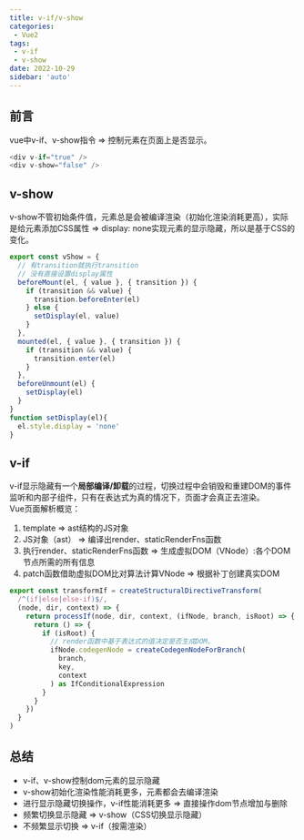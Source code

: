 ```yaml
---
title: v-if/v-show
categories:
 - Vue2
tags:
 - v-if
 - v-show
date: 2022-10-29
sidebar: 'auto'
---
```


## 前言
vue中v-if、v-show指令 => 控制元素在页面上是否显示。
```js
<div v-if="true" />
<div v-show="false" />
```
## v-show
v-show不管初始条件值，元素总是会被编译渲染（初始化渲染消耗更高），实际是给元素添加CSS属性 => display: none实现元素的显示隐藏，所以是基于CSS的变化。
```js
export const vShow = {
  // 有transition就执行transition
  // 没有直接设置display属性
  beforeMount(el, { value }, { transition }) {
    if (transition && value) {
      transition.beforeEnter(el)
    } else {
      setDisplay(el, value)
    }
  },
  mounted(el, { value }, { transition }) {
    if (transition && value) {
      transition.enter(el)
    }
  },
  beforeUnmount(el) {
    setDisplay(el)
  }
}
function setDisplay(el){
  el.style.display = 'none'
}
```
## v-if
v-if显示隐藏有一个**局部编译/卸载**的过程，切换过程中会销毁和重建DOM的事件监听和内部子组件，只有在表达式为真的情况下，页面才会真正去渲染。<br/>
Vue页面解析概览：
1. template => ast结构的JS对象
2. JS对象（ast） => 编译出render、staticRenderFns函数
3. 执行render、staticRenderFns函数 => 生成虚拟DOM（VNode）:各个DOM节点所需的所有信息
4. patch函数借助虚拟DOM比对算法计算VNode => 根据补丁创建真实DOM
```js
export const transformIf = createStructuralDirectiveTransform(
  /^(if|else|else-if)$/,
  (node, dir, context) => {
    return processIf(node, dir, context, (ifNode, branch, isRoot) => {
      return () => {
        if (isRoot) {
          // render函数中基于表达式的值决定是否生成DOM。
          ifNode.codegenNode = createCodegenNodeForBranch(
            branch,
            key,
            context
          ) as IfConditionalExpression
        } 
      }
    })
  }
)
```
## 总结
* v-if、v-show控制dom元素的显示隐藏
* v-show初始化渲染性能消耗更多，元素都会去编译渲染
* 进行显示隐藏切换操作，v-if性能消耗更多 => 直接操作dom节点增加与删除
* 频繁切换显示隐藏 => v-show（CSS切换显示隐藏）
* 不频繁显示切换 => v-if（按需渲染）